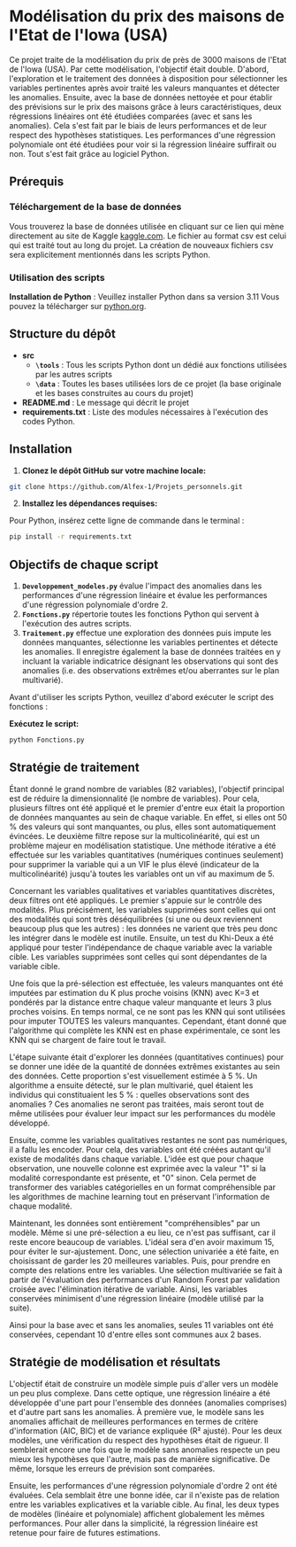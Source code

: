# Modélisation du prix des maisons de l'Etat de l'Iowa (USA)

Ce projet traite de la modélisation du prix de près de 3000 maisons de l'Etat de l'Iowa (USA). Par cette modélisation, l'objectif était double.
D'abord, l'exploration et le traitement des données à disposition pour sélectionner les variables pertinentes après avoir traité les valeurs manquantes et détecter les anomalies.
Ensuite, avec la base de données nettoyée et pour établir des prévisions sur le prix des maisons grâce à leurs caractéristiques, deux régressions linéaires ont été étudiées comparées (avec et sans les anomalies). Cela s'est fait par le biais de leurs performances et de leur respect des hypothèses statistiques.
Les performances d'une régression polynomiale ont été étudiées pour voir si la régression linéaire suffirait ou non.
Tout s'est fait grâce au logiciel Python.

## Prérequis

### Téléchargement de la base de données

Vous trouverez la base de données utilisée en cliquant sur ce lien qui mène directement au site de Kaggle [kaggle.com](https://www.kaggle.com/datasets/marcopale/housing/data). Le fichier au format csv est celui qui est traité tout au long du projet. La création de nouveaux fichiers csv sera explicitement mentionnés dans les scripts Python.

### Utilisation des scripts

**Installation de Python** : Veuillez installer Python dans sa version 3.11 Vous pouvez la télécharger  sur [python.org](https://www.python.org/).
   
## Structure du dépôt 
   
- __src__      
    - **`\tools`** : Tous les scripts Python dont un dédié aux fonctions utilisées par les autres scripts
    - **`\data`** : Toutes les bases utilisées lors de ce projet (la base originale et les bases construites au cours du projet)
- __README.md__ : Le message qui décrit le projet         
- __requirements.txt__ : Liste des modules nécessaires à l'exécution des codes Python.      

## Installation

1. **Clonez le dépôt GitHub sur votre machine locale:** 
```bash
git clone https://github.com/Alfex-1/Projets_personnels.git
```

2. **Installez les dépendances requises:**

Pour Python, insérez cette ligne de commande dans le terminal :
```bash
pip install -r requirements.txt
```

## Objectifs de chaque script

1. **`Developpement_modeles.py`** évalue l'impact des anomalies dans les performances d'une régression linéaire et évalue les performances d'une régression polynomiale d'ordre 2.
2. **`Fonctions.py`** répertorie toutes les fonctions Python qui servent à l'exécution des autres scripts.
3. **`Traitement.py`** effectue une exploration des données puis impute les données manquantes, sélectionne les variables pertinentes et détecte les anomalies. Il enregistre également la base de données traitées en y incluant la variable indicatrice désignant les observations qui sont des anomalies (i.e. des observations extrêmes et/ou aberrantes sur le plan multivarié).

Avant d'utiliser les scripts Python, veuillez d'abord exécuter le script des fonctions :

**Exécutez le script:** 
```bash
python Fonctions.py  
```

## Stratégie de traitement

Étant donné le grand nombre de variables (82 variables), l'objectif principal est de réduire la dimensionnalité (le nombre de variables). Pour cela, plusieurs filtres ont été appliqué et le premier d'entre eux était la proportion de données manquantes au sein de chaque variable. En effet, si elles ont 50 % des valeurs qui sont manquantes, ou plus, elles sont automatiquement évincées.
Le deuxième filtre repose sur la multicolinéarité, qui est un problème majeur en modélisation statistique. Une méthode itérative a été effectuée sur les variables quantitatives (numériques continues seulement) pour supprimer la variable qui a un VIF le plus élevé (indicateur de la multicolinéarité) jusqu'à toutes les variables ont un vif au maximum de 5.

Concernant les variables qualitatives et variables quantitatives discrètes, deux filtres ont été appliqués. Le premier s'appuie sur le contrôle des modalités. Plus précisément, les variables supprimées sont celles qui ont des modalités qui sont très déséquilibrées (si une ou deux reviennent beaucoup plus que les autres) : les données ne varient que très peu donc les intégrer dans le modèle est inutile. Ensuite, un test du Khi-Deux a été appliqué pour tester l'indépendance de chaque variable avec la variable cible. Les variables supprimées sont celles qui sont dépendantes de la variable cible.

Une fois que la pré-sélection est effectuée, les valeurs manquantes ont été imputées par estimation du K plus proche voisins (KNN) avec K=3 et pondérés par la distance entre chaque valeur manquante et leurs 3 plus proches voisins. En temps normal, ce ne sont pas les KNN qui sont utilisées pour imputer TOUTES les valeurs manquantes. Cependant, étant donné que l'algorithme qui complète les KNN est en phase expérimentale, ce sont les KNN qui se chargent de faire tout le travail.

L'étape suivante était d'explorer les données (quantitatives continues) pour se donner une idée de la quantité de données extrêmes existantes au sein des données. Cette proportion s'est visuellement estimée à 5 %. Un algorithme a ensuite détecté, sur le plan multivarié, quel étaient les individus qui constituaient les 5 % : quelles observations sont des anomalies ?
Ces anomalies ne seront pas traitées, mais seront tout de même utilisées pour évaluer leur impact sur les performances du modèle développé.

Ensuite, comme les variables qualitatives restantes ne sont pas numériques, il a fallu les encoder. Pour cela, des variables ont été créées autant qu'il existe de modalités dans chaque variable. L'idée est que pour chaque observation, une nouvelle colonne est exprimée avec la valeur "1" si la modalité correspondante est présente, et "0" sinon. Cela permet de transformer des variables catégorielles en un format compréhensible par les algorithmes de machine learning tout en préservant l'information de chaque modalité.

Maintenant, les données sont entièrement "compréhensibles" par un modèle. Même si une pré-sélection a eu lieu, ce n'est pas suffisant, car il reste encore beaucoup de variables. L'idéal sera d'en avoir maximum 15, pour éviter le sur-ajustement. Donc, une sélection univariée a été faite, en choisissant de garder les 20 meilleures variables. Puis, pour prendre en compte des relations entre les variables. Une sélection multivariée se fait à partir de l'évaluation des performances d'un Random Forest par validation croisée avec l'élimination itérative de variable. Ainsi, les variables conservées minimisent d'une régression linéaire (modèle utilisé par la suite).

Ainsi pour la base avec et sans les anomalies, seules 11 variables ont été conservées, cependant 10 d'entre elles sont communes aux 2 bases.

## Stratégie de modélisation et résultats

L'objectif était de construire un modèle simple puis d'aller vers un modèle un peu plus complexe. Dans cette optique, une régression linéaire a été développée d'une part pour l'ensemble des données (anomalies comprises) et d'autre part sans les anomalies. À première vue, le modèle sans les anomalies affichait de meilleures performances en termes de critère d'information (AIC, BIC) et de variance expliquée (R² ajusté). Pour les deux modèles, une vérification du respect des hypothèses était de rigueur. Il semblerait encore une fois que le modèle sans anomalies respecte un peu mieux les hypothèses que l'autre, mais pas de manière significative. De même, lorsque les erreurs de prévision sont comparées.

Ensuite, les performances d'une régression polynomiale d'ordre 2 ont été évaluées. Cela semblait être une bonne idée, car il n'existe pas de relation entre les variables explicatives et la variable cible. Au final, les deux types de modèles (linéaire et polynomiale) affichent globalement les mêmes performances. Pour aller dans la simplicité, la régression linéaire est retenue pour faire de futures estimations.